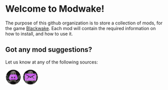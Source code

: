 # Welcome to Modwake!

The purpose of this github organization is to store a collection of mods, for the game [Blackwake](http://www.blackwake.com/). Each mod will contain the required information on how to install, and how to use it.

## Got any mod suggestions?

Let us know at any of the following sources:

<a href="https://discord.gg/edrmYUN"><img src="Icons\discord.png" style="width:50px"></a>
<a href="mailto:modwake@gmail.com"><img src="Icons\email.png" style="width:50px"></a>
